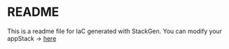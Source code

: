 # README
This is a readme file for IaC generated with StackGen.
You can modify your appStack -> [here](http://main.dev.stackgen.com/appstacks/1ed1b69d-1406-43a8-a2c4-e32b5da1dd00)
